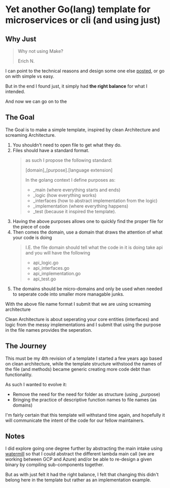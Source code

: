 # Yet another Go(lang) template for microservices or cli (and using just)

## Why Just

> Why not using Make?  
> 
> Erich N.

I can point to the technical reasons and design some one else [posted](https://github.com/casey/just), or go on with simple vs easy.

But in the end I found just, it simply had **the right balance** for what I intended.

And now we can go on to the 

##  The Goal

The Goal is to make a simple template, inspired by clean Architecture and screaming Architecture.

1. You shouldn't need to open file to get what they do.
1. Files should have a standard format.   
    > as such I propose the following standard:  
    > 
    > [domain]_[purpose].[language extension]
    >
    > In the golang context I define purposes as:
    > * _main (where everything starts and ends)
    > * _logic (how everything works)
    > * _interfaces (how to abstract implementation from the logic) 
    > * _implementation (where everything happens)
    > * _test (because it inspired the template).
1. Having the above purposes allows one to quickly find the proper file for the piece of code 
1. Then comes the domain, use a domain that draws the attention of what your code is doing
    > I.E. the file domain should tell what the code in it is doing take api and you will have the following
    > * api_logic.go
    > * api_interfaces.go
    > * api_implementation.go
    > * api_test.go
1. The domains should be micro-domains and only be used when needed to seperate code into smaller more managable junks.

With the above file name format I submit that we are using screaming architecture

Clean Architecture is about seperating your core entities (interfaces) and logic from the messy implementations and I submit that using the purpose in the file names provides the seperation.

## The Journey

This must be my 4th revision of a template I started a few years ago based on clean architecture, while the template structure withstood the names of the file (and methods) became generic creating more code debt than functionality.

As such I wanted to evolve it:
* Remove the need for the need for folder as structure (using _purpose)
* Bringing the practice of descriptive function names to file names (as domains) 

I'm fairly certain that this template will withstand time again, and hopefully it will communicate the intent of the code for our fellow maintainers.

## Notes

I did explore going one degree further by abstracting the main intake using [watermill](https://watermill.io/) so that I could abstract the different lambda main call (we are working between GCP and Azure) and/or be able to re-design a given binary by compiling sub-components together. 

But as with just felt it had the right balance, I felt that changing this didn't belong here in the template but rather as an implementation example. 
